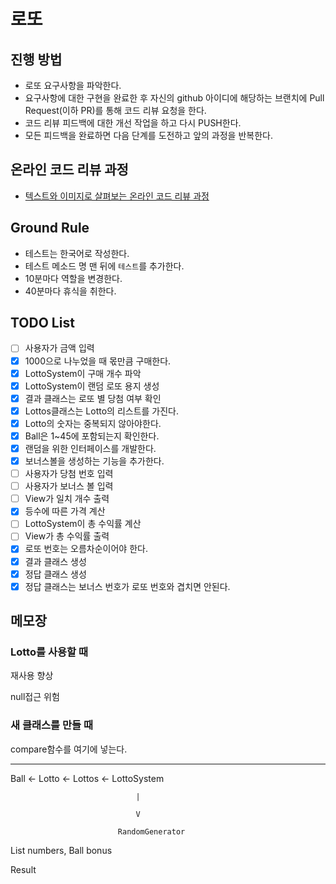 # 로또
## 진행 방법
* 로또 요구사항을 파악한다.
* 요구사항에 대한 구현을 완료한 후 자신의 github 아이디에 해당하는 브랜치에 Pull Request(이하 PR)를 통해 코드 리뷰 요청을 한다.
* 코드 리뷰 피드백에 대한 개선 작업을 하고 다시 PUSH한다.
* 모든 피드백을 완료하면 다음 단계를 도전하고 앞의 과정을 반복한다.

## 온라인 코드 리뷰 과정
* [텍스트와 이미지로 살펴보는 온라인 코드 리뷰 과정](https://github.com/next-step/nextstep-docs/tree/master/codereview)

## Ground Rule
* 테스트는 한국어로 작성한다.
* 테스트 메소드 명 맨 뒤에 `테스트`를 추가한다.
* 10분마다 역할을 변경한다.
* 40분마다 휴식을 취한다.

## TODO List
- [ ] 사용자가 금액 입력
- [X] 1000으로 나누었을 때 몫만큼 구매한다.
- [X] LottoSystem이 구매 개수 파악
- [X] LottoSystem이 랜덤 로또 용지 생성
- [X] 결과 클래스는 로또 별 당첨 여부 확인
- [X] Lottos클래스는 Lotto의 리스트를 가진다.
- [X] Lotto의 숫자는 중복되지 않아야한다.
- [X] Ball은 1~45에 포함되는지 확인한다.
- [X] 랜덤을 위한 인터페이스를 개발한다.
- [X] 보너스볼을 생성하는 기능을 추가한다.
- [ ] 사용자가 당첨 번호 입력
- [ ] 사용자가 보너스 볼 입력
- [ ] View가 일치 개수 출력
- [X] 등수에 따른 가격 계산
- [ ] LottoSystem이 총 수익률 계산
- [ ] View가 총 수익률 출력
- [X] 로또 번호는 오름차순이어야 한다.
- [X] 결과 클래스 생성
- [X] 정답 클래스 생성
- [X] 정답 클래스는 보너스 번호가 로또 번호와 겹치면 안된다.

## 메모장


### Lotto를 사용할 때

재사용 향상

null접근 위험

### 새 클래스를 만들 때

compare함수를 여기에 넣는다.

---

Ball <- Lotto <- Lottos <- LottoSystem

                                |

                                V

                            RandomGenerator

List<Ball> numbers, Ball bonus

Result

